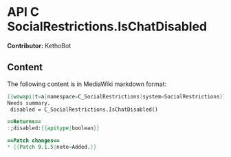 # API C SocialRestrictions.IsChatDisabled

**Contributor:** KethoBot

## Content

The following content is in MediaWiki markdown format:

```mediawiki
{{wowapi|t=a|namespace=C_SocialRestrictions|system=SocialRestrictions}}
Needs summary.
 disabled = C_SocialRestrictions.IsChatDisabled()

==Returns==
:;disabled:{{apitype|boolean}}

==Patch changes==
* {{Patch 9.1.5|note=Added.}}
```